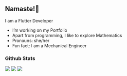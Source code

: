 ## Namaste!🙏

I am a Flutter Developer

- I’m working on my Portfolio<!-- - I’m currently learning Python -->
- Apart from programming, I like to explore Mathematics
- Pronouns: she/her
- Fun fact: I am a Mechanical Engineer 


### Github Stats

<img src="https://github-readme-stats.vercel.app/api?username=ReachPooja&&show_icons=true&theme=tokyonight&line_height=35&count_private=true">
<img src="http://github-readme-streak-stats.herokuapp.com?user=ReachPooja&theme=dark&background=000000">
<img src="https://github-readme-stats.vercel.app/api/top-langs/?username=ReachPooja&hide=css,html&theme=tokyonight&layout=compact">
